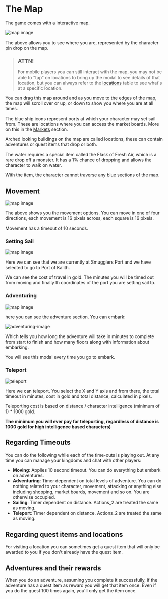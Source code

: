 # The Map

The game comes with a interactive map.

![map image](/storage/info/map/images/map.png)

The above allows you to see where you are, represented by the character pin drop on the map.

> ### ATTN! 
>
> For mobile players you can still interact with the map, you may not be able to "tap" on locations
> to bring up the modal to see details of that location, but you can always refer to the [locations]()
> table to see what's at a specific location.

You can drag this map around and as you move to the edges of the map, the map will scroll over or up, or down to show you where you are at all times.

The blue ship icons represent ports at which your character may set sail from. These are locations where you can access the market boards. More on this in the [Markets]() section.

Arched looking buildings on the map are called locations, these can contain adventures or quest items that drop or both.

The water requires a special item called the Flask of Fresh Air, which is a rare drop off a monster. It has a 1% chance of dropping and allows the character to walk on water.

With the item, the character cannot traverse any blue sections of the map.

## Movement

![map image](/storage/info/map/images/movement.png)

The above shows you the movement options. You can move in one of four directions, each movement is 16 pixels across, each square is 16 pixels.

Movement has a timeout of 10 seconds.

### Setting Sail

![map image](/storage/info/map/images/set-sail.png)

Here we can see that we are currently at Smugglers Port and we have selected to go to Port of Kalith.

We can see the cost of travel in gold. The minutes you will be timed out from moving and finally th coordinates of the port you are setting sail to.

### Adventuring

![map image](/storage/info/map/images/adventuring.png)

here you can see the adventure section. You can embark:

![adventuring-image](/storage/info/map/images/adventuring-modal.png)

Which tells you how long the adventure will take in minutes to complete from start to finish and how many floors along with information about embarking.

You will see this modal every time you go to embark.

### Teleport

![teleport](/storage/info/map/images/teleport.png)

Here we can teleport. You select the X and Y axis and from there, the total timeout in minutes, cost in gold and total distance, calculated in pixels.

Teleporting cost is based on distance / character intelligence (minimum of 1) * 1000 gold.

**The minimum you will ever pay for teleporting, regardless of distance is 1000 gold for high intelligence based characters)**

## Regarding Timeouts

You can do the following while each of the time-outs is playing out. At any time you can manage your kingdoms and chat with other players:

- **Moving**: Applies 10 second timeout. You can do everything but embark on adventures.
- **Adventuring**: Timer dependent on total levels of adventure. You can do nothing related to your character, movement, attacking or anything else including shopping, market boards, movement and so on. You are otherwise occupied.
- **Sailing**: Timer dependent on distance. Actions_2 are treated the same as moving.
- **Teleport**: Timer dependent on distance. Actions_2 are treated the same as moving.

## Regarding quest items and locations

For visiting a location you can sometimes get a quest item that will only be awarded to you if you don't already have the quest item.

## Adventures and their rewards

When you do an adventure, assuming you complete it successfully, if the adventure has a quest item as reward you will get that item once. Even if you do the quest 100 times again, you'll only get the item once.





